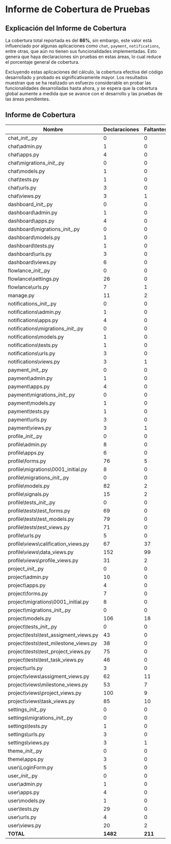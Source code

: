 # Informe de Cobertura de Pruebas

## Explicación del Informe de Cobertura

La cobertura total reportada es del **86%**, sin embargo, este valor está influenciado por algunas aplicaciones como `chat`, `payment`, `notifications`, entre otras, que aún no tienen sus funcionalidades implementadas. Esto genera que haya declaraciones sin pruebas en estas áreas, lo cual reduce el porcentaje general de cobertura.

Excluyendo estas aplicaciones del cálculo, la cobertura efectiva del código desarrollado y probado es significativamente mayor. Los resultados muestran que se ha realizado un esfuerzo considerable en probar las funcionalidades desarrolladas hasta ahora, y se espera que la cobertura global aumente a medida que se avance con el desarrollo y las pruebas de las áreas pendientes.

## Informe de Cobertura

| Nombre                                    | Declaraciones | Faltantes | Cobertura |
|-------------------------------------------|---------------|-----------|-----------|
| chat\__init__.py                          | 0             | 0         | 100%      |
| chat\admin.py                             | 1             | 0         | 100%      |
| chat\apps.py                              | 4             | 0         | 100%      |
| chat\migrations\__init__.py               | 0             | 0         | 100%      |
| chat\models.py                            | 1             | 0         | 100%      |
| chat\tests.py                             | 1             | 0         | 100%      |
| chat\urls.py                              | 3             | 0         | 100%      |
| chat\views.py                             | 3             | 1         | 67%       |
| dashboard\__init__.py                     | 0             | 0         | 100%      |
| dashboard\admin.py                        | 1             | 0         | 100%      |
| dashboard\apps.py                         | 4             | 0         | 100%      |
| dashboard\migrations\__init__.py          | 0             | 0         | 100%      |
| dashboard\models.py                       | 1             | 0         | 100%      |
| dashboard\tests.py                        | 1             | 0         | 100%      |
| dashboard\urls.py                         | 3             | 0         | 100%      |
| dashboard\views.py                        | 6             | 0         | 100%      |
| flowlance\__init__.py                     | 0             | 0         | 100%      |
| flowlance\settings.py                     | 26            | 0         | 100%      |
| flowlance\urls.py                         | 7             | 1         | 86%       |
| manage.py                                 | 11            | 2         | 82%       |
| notifications\__init__.py                 | 0             | 0         | 100%      |
| notifications\admin.py                    | 1             | 0         | 100%      |
| notifications\apps.py                     | 4             | 0         | 100%      |
| notifications\migrations\__init__.py      | 0             | 0         | 100%      |
| notifications\models.py                   | 1             | 0         | 100%      |
| notifications\tests.py                    | 1             | 0         | 100%      |
| notifications\urls.py                     | 3             | 0         | 100%      |
| notifications\views.py                    | 3             | 1         | 67%       |
| payment\__init__.py                       | 0             | 0         | 100%      |
| payment\admin.py                          | 1             | 0         | 100%      |
| payment\apps.py                           | 4             | 0         | 100%      |
| payment\migrations\__init__.py            | 0             | 0         | 100%      |
| payment\models.py                         | 1             | 0         | 100%      |
| payment\tests.py                          | 1             | 0         | 100%      |
| payment\urls.py                           | 3             | 0         | 100%      |
| payment\views.py                          | 3             | 1         | 67%       |
| profile\__init__.py                       | 0             | 0         | 100%      |
| profile\admin.py                          | 8             | 0         | 100%      |
| profile\apps.py                           | 6             | 0         | 100%      |
| profile\forms.py                          | 76            | 5         | 93%       |
| profile\migrations\0001_initial.py        | 8             | 0         | 100%      |
| profile\migrations\__init__.py            | 0             | 0         | 100%      |
| profile\models.py                         | 82            | 2         | 98%       |
| profile\signals.py                        | 15            | 2         | 87%       |
| profile\tests\__init__.py                 | 0             | 0         | 100%      |
| profile\tests\test_forms.py               | 69            | 0         | 100%      |
| profile\tests\test_models.py              | 79            | 0         | 100%      |
| profile\tests\test_views.py               | 71            | 0         | 100%      |
| profile\urls.py                           | 5             | 0         | 100%      |
| profile\views\calification_views.py       | 67            | 37        | 45%       |
| profile\views\data_views.py               | 152           | 99        | 35%       |
| profile\views\profile_views.py            | 31            | 2         | 94%       |
| project\__init__.py                       | 0             | 0         | 100%      |
| project\admin.py                          | 10            | 0         | 100%      |
| project\apps.py                           | 4             | 0         | 100%      |
| project\forms.py                          | 7             | 0         | 100%      |
| project\migrations\0001_initial.py        | 8             | 0         | 100%      |
| project\migrations\__init__.py            | 0             | 0         | 100%      |
| project\models.py                         | 106           | 18        | 83%       |
| project\tests\__init__.py                 | 0             | 0         | 100%      |
| project\tests\test_assigment_views.py     | 43            | 0         | 100%      |
| project\tests\test_milestone_views.py     | 38            | 0         | 100%      |
| project\tests\test_project_views.py       | 75            | 0         | 100%      |
| project\tests\test_task_views.py          | 46            | 0         | 100%      |
| project\urls.py                           | 3             | 0         | 100%      |
| project\views\assigment_views.py          | 62            | 11        | 82%       |
| project\views\milestone_views.py          | 53            | 7         | 87%       |
| project\views\project_views.py            | 100           | 9         | 91%       |
| project\views\task_views.py               | 85            | 10        | 88%       |
| settings\__init__.py                      | 0             | 0         | 100%      |
| settings\migrations\__init__.py           | 0             | 0         | 100%      |
| settings\tests.py                         | 1             | 0         | 100%      |
| settings\urls.py                          | 3             | 0         | 100%      |
| settings\views.py                         | 3             | 1         | 67%       |
| theme\__init__.py                         | 0             | 0         | 100%      |
| theme\apps.py                             | 3             | 0         | 100%      |
| user\LoginForm.py                         | 5             | 0         | 100%      |
| user\__init__.py                          | 0             | 0         | 100%      |
| user\admin.py                             | 1             | 0         | 100%      |
| user\apps.py                              | 4             | 0         | 100%      |
| user\models.py                            | 1             | 0         | 100%      |
| user\tests.py                             | 29            | 0         | 100%      |
| user\urls.py                              | 4             | 0         | 100%      |
| user\views.py                             | 20            | 2         | 90%       |
| **TOTAL**                                 | **1482**      | **211**   | **86%**   |

